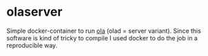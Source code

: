 # olaserver
Simple docker-container to run [ola](https://github.com/OpenLightningProject/ola) (olad = server variant). Since this software is kind of tricky to compile I used docker to do the job in a reproducible way.